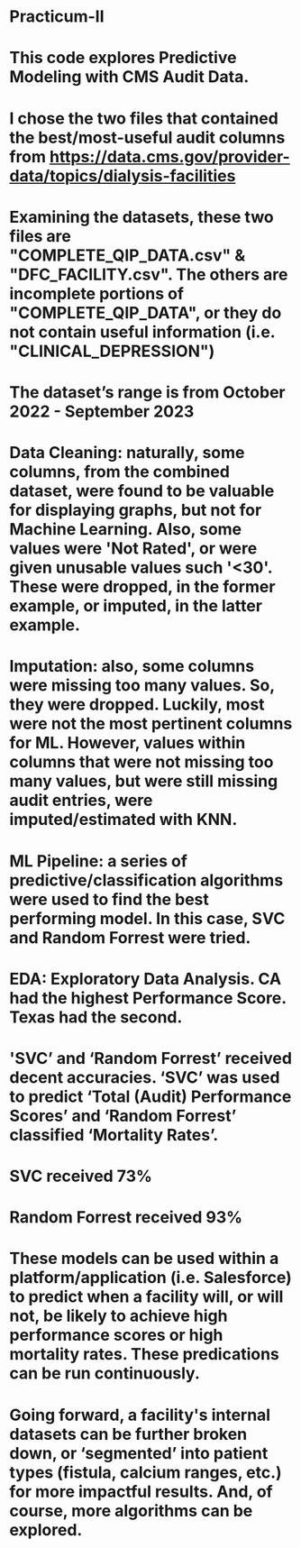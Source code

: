 # Practicum-II

# This code explores Predictive Modeling with CMS Audit Data.

# I chose the two files that contained the best/most-useful audit columns from https://data.cms.gov/provider-data/topics/dialysis-facilities
# Examining the datasets, these two files are "COMPLETE_QIP_DATA.csv" & "DFC_FACILITY.csv". The others are incomplete portions of "COMPLETE_QIP_DATA", or they do not contain useful information (i.e. "CLINICAL_DEPRESSION")

# The dataset’s range is from October 2022 - September 2023  

# Data Cleaning: naturally, some columns, from the combined dataset, were found to be valuable for displaying graphs, but not for Machine Learning. Also, some values were 'Not Rated', or were given unusable values such '<30'. These were dropped, in the former example, or imputed, in the latter example. 

# Imputation: also, some columns were missing too many values. So, they were dropped. Luckily, most were not the most pertinent columns for ML. However, values within columns that were not missing too many values, but were still missing audit entries, were imputed/estimated with KNN. 

# ML Pipeline: a series of predictive/classification algorithms were used to find the best performing model. In this case, SVC and Random Forrest were tried. 

# EDA: Exploratory Data Analysis. CA had the highest Performance Score. Texas had the second. 

# 'SVC’ and ‘Random Forrest’ received decent accuracies. ‘SVC’ was used to predict ‘Total (Audit) Performance Scores’ and ‘Random Forrest’ classified ‘Mortality Rates’.
# SVC received 73%
# Random Forrest received 93%

# These models can be used within a platform/application (i.e. Salesforce) to predict when a facility will, or will not, be likely to achieve high performance scores or high mortality rates. These predications can be run continuously. 

# Going forward, a facility's internal datasets can be further broken down, or ‘segmented’ into patient types (fistula, calcium ranges, etc.) for more impactful results. And, of course, more algorithms can be explored. 

